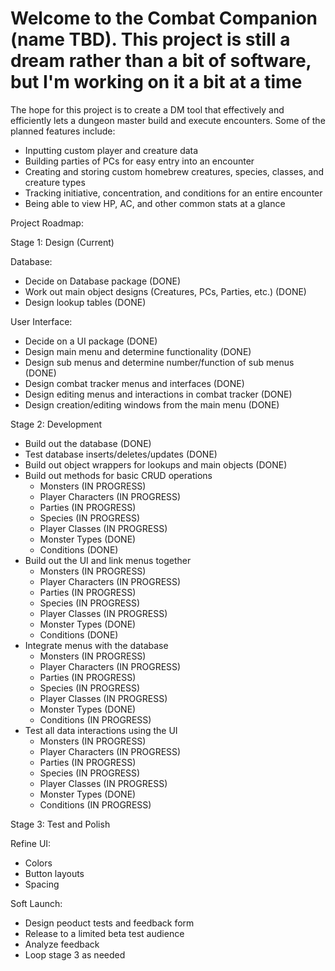 # Welcome to the Combat Companion (name TBD). This project is still a dream rather than a bit of software, but I'm working on it a bit at a time

The hope for this project is to create a DM tool that effectively and efficiently lets a dungeon master build and execute encounters.
Some of the planned features include:

* Inputting custom player and creature data
* Building parties of PCs for easy entry into an encounter
* Creating and storing custom homebrew creatures, species, classes, and creature types
* Tracking initiative, concentration, and conditions for an entire encounter
* Being able to view HP, AC, and other common stats at a glance

Project Roadmap:

Stage 1: Design (Current)

Database:

* Decide on Database package (DONE)
* Work out main object designs (Creatures, PCs, Parties, etc.) (DONE)
* Design lookup tables (DONE)
  
User Interface:

* Decide on a UI package (DONE)
* Design main menu and determine functionality (DONE)
* Design sub menus and determine number/function of sub menus (DONE)
* Design combat tracker menus and interfaces (DONE)
* Design editing menus and interactions in combat tracker (DONE)
* Design creation/editing windows from the main menu (DONE)

Stage 2: Development

* Build out the database (DONE)
* Test database inserts/deletes/updates (DONE)
* Build out object wrappers for lookups and main objects (DONE)
* Build out methods for basic CRUD operations
  * Monsters (IN PROGRESS)
  * Player Characters (IN PROGRESS)
  * Parties (IN PROGRESS)
  * Species (IN PROGRESS)
  * Player Classes (IN PROGRESS)
  * Monster Types (DONE)
  * Conditions (DONE)
* Build out the UI and link menus together
  * Monsters (IN PROGRESS)
  * Player Characters (IN PROGRESS)
  * Parties (IN PROGRESS)
  * Species (IN PROGRESS)
  * Player Classes (IN PROGRESS)
  * Monster Types (DONE)
  * Conditions (DONE)
* Integrate menus with the database
  * Monsters (IN PROGRESS)
  * Player Characters (IN PROGRESS)
  * Parties (IN PROGRESS)
  * Species (IN PROGRESS)
  * Player Classes (IN PROGRESS)
  * Monster Types (DONE)
  * Conditions (IN PROGRESS)
* Test all data interactions using the UI
  * Monsters (IN PROGRESS)
  * Player Characters (IN PROGRESS)
  * Parties (IN PROGRESS)
  * Species (IN PROGRESS)
  * Player Classes (IN PROGRESS)
  * Monster Types (DONE)
  * Conditions (IN PROGRESS)

Stage 3: Test and Polish

Refine UI:

* Colors
* Button layouts
* Spacing

Soft Launch:

* Design peoduct tests and feedback form
* Release to a limited beta test audience
* Analyze feedback
* Loop stage 3 as needed
